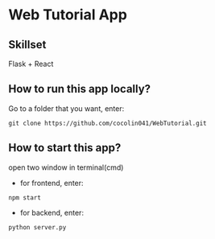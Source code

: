 # Web Tutorial App

## Skillset
Flask + React

## How to run this app locally?

Go to a folder that you want, enter:
```
git clone https://github.com/cocolin041/WebTutorial.git
```

## How to start this app?

open two window in terminal(cmd) <br>
* for frontend, enter: <br>
```
npm start
```

* for backend, enter: <br>
```
python server.py
```